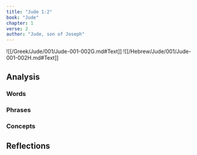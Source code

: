 ```yaml
---
title: "Jude 1:2"
book: "Jude"
chapter: 1
verse: 2
author: "Jude, son of Joseph"
---
```

![[/Greek/Jude/001/Jude-001-002G.md#Text]]
![[/Hebrew/Jude/001/Jude-001-002H.md#Text]]

## Analysis

### Words

### Phrases

### Concepts

## Reflections
